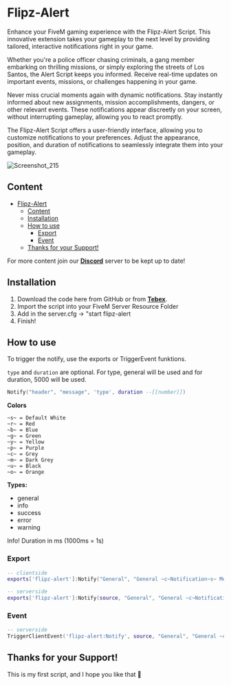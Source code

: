# Flipz-Alert
Enhance your FiveM gaming experience with the Flipz-Alert Script. This innovative extension takes your gameplay to the next level by providing tailored, interactive notifications right in your game.

Whether you're a police officer chasing criminals, a gang member embarking on thrilling missions, or simply exploring the streets of Los Santos, the Alert Script keeps you informed. Receive real-time updates on important events, missions, or challenges happening in your game.

Never miss crucial moments again with dynamic notifications. Stay instantly informed about new assignments, mission accomplishments, dangers, or other relevant events. These notifications appear discreetly on your screen, without interrupting gameplay, allowing you to react promptly.

The Flipz-Alert Script offers a user-friendly interface, allowing you to customize notifications to your preferences. Adjust the appearance, position, and duration of notifications to seamlessly integrate them into your gameplay.

![Screenshot_215](https://github.com/Musiker15/Flipz-Alert/assets/49867381/34805be8-d879-4551-b18b-d8444d8d0785)

## Content
- [Flipz-Alert](#flipz-alert)
  - [Content](#content)
  - [Installation](#installation)
  - [How to use](#how-to-use)
    - [Export](#export)
    - [Event](#event)
  - [Thanks for your Support!](#thanks-for-your-support)

For more content join our **[Discord](https://discord.gg/hgHNRvXmF9)** server to be kept up to date!

## Installation
1. Download the code here from GitHub or from **[Tebex](https://flipz-resources.tebex.io/)**.
2. Import the script into your FiveM Server Resource Folder
3. Add in the server.cfg -> "start flipz-alert
4. Finish!

## How to use
To trigger the notify, use the exports or TriggerEvent funktions.

`type` and `duration` are optional. For type, general will be used and for duration, 5000 will be used.

```lua
Notify("header", "message", 'type', duration --[[number]])
```

**Colors**
```
~s~ = Default White
~r~ = Red
~b~ = Blue
~g~ = Green
~y~ = Yellow
~p~ = Purple
~c~ = Grey
~m~ = Dark Grey
~u~ = Black
~o~ = Orange
```

**Types:**
- general
- info
- success
- error
- warning

Info! Duration in ms (1000ms = 1s)

### Export
```lua
-- clientside
exports['flipz-alert']:Notify("General", "General ~c~Notification~s~ Message", "general", 5000)

-- serverside
exports['flipz-alert']:Notify(source, "General", "General ~c~Notification~s~ Message", "general", 5000)
```
### Event
```lua
-- serverside
TriggerClientEvent('flipz-alert:Notify', source, "General", "General ~c~Notification~s~ Message", "general", 5000)
```

## Thanks for your Support!
This is my first script, and I hope you like that 💖
